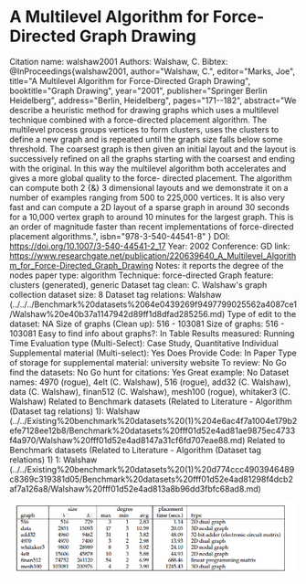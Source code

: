# A Multilevel Algorithm for Force-Directed Graph Drawing

Citation name: walshaw2001
Authors: Walshaw, C.
Bibtex: @InProceedings{walshaw2001,
author="Walshaw, C.",
editor="Marks, Joe",
title="A Multilevel Algorithm for Force-Directed Graph Drawing",
booktitle="Graph Drawing",
year="2001",
publisher="Springer Berlin Heidelberg",
address="Berlin, Heidelberg",
pages="171--182",
abstract="We describe a heuristic method for drawing graphs which uses a multilevel technique combined with a force-directed placement algorithm. The multilevel process groups vertices to form clusters, uses the clusters to define a new graph and is repeated until the graph size falls below some threshold. The coarsest graph is then given an initial layout and the layout is successively refined on all the graphs starting with the coarsest and ending with the original. In this way the multilevel algorithm both accelerates and gives a more global quality to the force- directed placement. The algorithm can compute both 2 {\&} 3 dimensional layouts and we demonstrate it on a number of examples ranging from 500 to 225,000 vertices. It is also very fast and can compute a 2D layout of a sparse graph in around 30 seconds for a 10,000 vertex graph to around 10 minutes for the largest graph. This is an order of magnitude faster than recent implementations of force-directed placement algorithms.",
isbn="978-3-540-44541-8"
}
DOI: https://doi.org/10.1007/3-540-44541-2_17
Year: 2002
Conference: GD
link: https://www.researchgate.net/publication/220639640_A_Multilevel_Algorithm_for_Force-Directed_Graph_Drawing
Notes: it reports the degree of the nodes
paper type: algorithm
Technique: force-directed
Graph feature: clusters (generated), generic
Dataset tag clean: C. Walshaw's graph collection
dataset size: 8
Dataset tag relations: Walshaw (../../../Benchmark%20datasets%2064e0439269f9497799025562a4087ce1/Walshaw%20e40b37a1147942d89ff1d8dfad285256.md)
Type of edit to the dataset: NA
Size of graphs (Clean up): 516 - 103081
Size of graphs: 516 - 103081
Easy to find info about graphs?: In Table
Results measured: Running Time
Evaluation type (Multi-Select): Case Study, Quantitative Individual
Supplemental material (Multi-select): Yes
Does Provide Code: In Paper
Type of storage for supplemental material: university website
To review: No
Go find the datasets: No
Go hunt for citations: Yes
Great example: No
Dataset names: 4970 (rogue), 4elt (C. Walshaw), 516 (rogue), add32 (C. Walshaw), data (C. Walshaw), finan512 (C. Walshaw), mesh100 (rogue), whitaker3 (C. Walshaw)
Related to Benchmark datasets (Related to Literature - Algorithm (Dataset tag relations) 1): Walshaw (../../Existing%20benchmark%20datasets%20(1)%204e6ac4f7a1004e179b2efe7128ee12b8/Benchmark%20datasets%20fff01d52e4ad81ae9875ec4733f4a970/Walshaw%20fff01d52e4ad8147a31cf6fd707eae88.md)
Related to Benchmark datasets (Related to Literature - Algorithm (Dataset tag relations) 1) 1: Walshaw (../../Existing%20benchmark%20datasets%20(1)%20d774ccc4903946489c8369c319381d05/Benchmark%20datasets%20fff01d52e4ad81298f4dcb2af7a126a8/Walshaw%20fff01d52e4ad813a8b96dd3fbfc68ad8.md)

![Untitled](A%20Multilevel%20Algorithm%20for%20Force-Directed%20Graph%20Dr%20234ec1ad86724e0baed5830877d0c70d/Untitled.png)